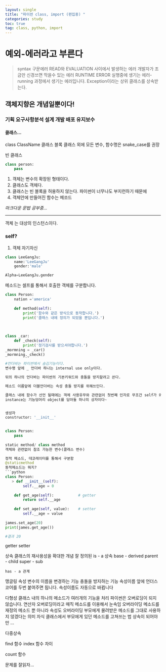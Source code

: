 ```yaml
---
layout: single
title: "파이썬 class, import (편집중) "
categories: study
toc: true
tag: class, python, import
---
```


# 예외-에러라고 부른다
>syntax 구문에러 READ와 EVALUATION 사이에서 발생하는 에러 개발자가 조금만 신경쓰면 막을수 있는 에러
	RUNTIME ERROR 실행중에 생기는 에러- running 과정에서 생기는 에러입니다.
	Exception이라는 상위 클래스를 상속받는다.

## 객체지향은 개념일뿐이다!
### 기획 요구사항분석 설계 개발 배포 유지보수

#### 클래스...

class ClassName
		클래스 블록
클래스 외에 모든 변수, 함수명은 snake_case를 권장

빈 클래스
```python
class person:
	pass
```

1. 객체는 변수의 확장된 형태이다.
2. 클래스도 객체다.
3. 클래스는 빈 블록을 허용하지 않는다. 파이썬이 너무나도 부지런하기 때문에
4. 객체안에 만들어진 함수는 메쏘드

*마크다운 문법 공부중...*
<hr/>
객체 는 대상의 인스턴스이다.

### self?
1. 객체 자기자신


```python
class LeeGangJu:
	name:'LeeGangJu'
	gender:'male'

Alpha=LeeGangJu.gender
```
메소드는 셀프를 통해서 호출한 객체를 구분합니다.
```python
class Person:
	nation ='america'
	
	def method(self):
		print('함수와 같은 방식으로 동작합니다.')
		print('클래스 내에 정의가 되었을 뿐입니다.')
		
		
		
class _car:
	def _check(self):
		print('정기검사를 받으셔야합니다.') 
_mormning = _car() 
_mormning._check()
		```
#언더바는 파이썬에서 숨김기능이다. 
변수명 앞에 _ 언더바 하나는 internal use only이다. 

뒤의 하나의 언더바는 파이썬의 기본키워드와 충돌을 방지할려고 쓴다.

메소드 이름앞에 더블언더바는 속성 충돌 방지를 위해쓰인다.

클래스 내에 함수가 선언 될때에는 객체 사용유무와 관련없이 첫번째 인자로 무조건 self가 와야합니다. 
instance는 기능덩어리 object를 담아둘 하나의 상자이다~


생성자
constructor: '__init__'

	
class Person:
	pass	
	
static method/ class method
객체와 관련없이 참조 가능한 변수(클래스 변수)

정적 메소드, 데코레이터를 통해서 구분함
@staticmethod
동적메소드는 뭐지?
```python
class Person:
   > def __init__(self):
        self.__age = 0
 
    def get_age(self):           # getter
        return self.__age
    
    def set_age(self, value):    # setter
        self.__age = value
 
james.set_age(20)
print(james.get_age())

#결과 20
```

getter setter

상속
클래스의 재사용성을 확대한 개념
잘 정의된
	is - a 상속
		base - derived
		parent - child
		super - sub
	
	
	has - a 관계


맹글링 
 속성 변수의 이름을 변경하는 기능
 충돌을 방지하는 기능
 속성이름 앞에 언더스코어를 두번 붙여주면 됩니다.
 속성이름도 자동으로 바뀝니다
 
 
 다형성
 	클래스 내의 하나의 메소드가 여러개의 기능을 처리
	파이썬은 오버로딩이 되지 않습니다.
	연산자 오버로딩이라고 매직 메소드를 이용해서 눈속임
	오버라이딩
	메소드를 재정의
	메소드 뿐 아니라 속성도 오버라이딩
	부모에게 물려받은 메소드를 그대로 사용하지 않겠다는 의미
	자식 클래스에서 부모에게 있던 메소드를 고쳐쓰는 법
	상속이 되어야만 ...
	
다중상속


find 함수 index 함수 차이

count 함수

문제를 잘읽자...
